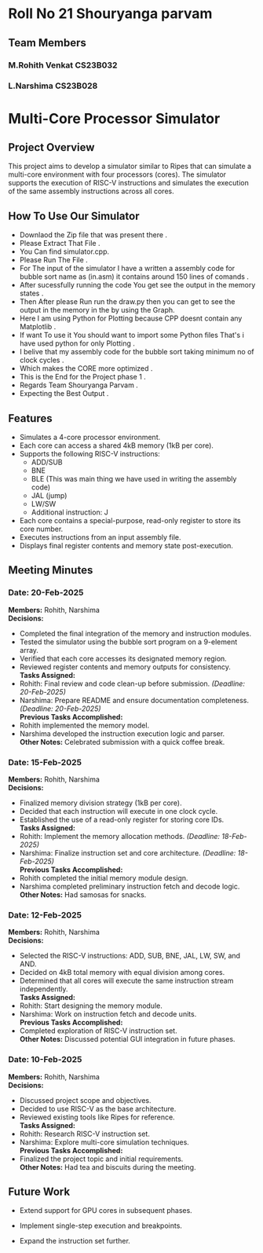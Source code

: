  # Roll No 21 Shouryanga parvam
 ## Team Members
 ### M.Rohith Venkat     CS23B032
 ### L.Narshima          CS23B028
# Multi-Core Processor Simulator

## Project Overview
This project aims to develop a simulator similar to Ripes that can simulate a multi-core environment with four processors (cores). The simulator supports the execution of RISC-V instructions and simulates the execution of the same assembly instructions across all cores.
## How To Use Our Simulator 
- Downlaod the Zip file that was present there .
- Please Extract That File .
- You Can find simulator.cpp.
- Please Run The File .
- For The input of the simulator I have a written a assembly code for bubble sort name as (in.asm) it contains around 150 lines of comands .
- After sucessfully running the code You get see the output in the memory states .
- Then After please Run run the draw.py then you can get to see the output in the memory in the by using the Graph.
- Here I am using Python for Plotting because CPP doesnt contain any Matplotlib .
- If want To use it You should want to import some Python files That's i have used python for only Plotting .
- I belive that my assembly code for the bubble sort taking minimum no of clock cycles .
- Which makes the CORE more optimized .
- This is the End for the Project phase 1 .
- Regards Team Shouryanga Parvam .
- Expecting the Best Output .

## Features
- Simulates a 4-core processor environment.
- Each core can access a shared 4kB memory (1kB per core).
- Supports the following RISC-V instructions:
  - ADD/SUB  
  - BNE
  - BLE (This was main thing we have used in writing the assembly code)
  - JAL (jump)  
  - LW/SW  
  - Additional instruction: J 
- Each core contains a special-purpose, read-only register to store its core number.
- Executes instructions from an input assembly file.
- Displays final register contents and memory state post-execution.

## Meeting Minutes
### Date: 20-Feb-2025  
**Members:** Rohith, Narshima  
**Decisions:**  
- Completed the final integration of the memory and instruction modules.  
- Tested the simulator using the bubble sort program on a 9-element array.  
- Verified that each core accesses its designated memory region.  
- Reviewed register contents and memory outputs for consistency.  
**Tasks Assigned:**  
- Rohith: Final review and code clean-up before submission. *(Deadline: 20-Feb-2025)*  
- Narshima: Prepare README and ensure documentation completeness. *(Deadline: 20-Feb-2025)*  
**Previous Tasks Accomplished:**  
- Rohith implemented the memory model.  
- Narshima developed the instruction execution logic and parser.  
**Other Notes:** Celebrated submission with a quick coffee break.
### Date: 15-Feb-2025  
**Members:** Rohith, Narshima  
**Decisions:**  
- Finalized memory division strategy (1kB per core).  
- Decided that each instruction will execute in one clock cycle.  
- Established the use of a read-only register for storing core IDs.  
**Tasks Assigned:**  
- Rohith: Implement the memory allocation methods. *(Deadline: 18-Feb-2025)*  
- Narshima: Finalize instruction set and core architecture. *(Deadline: 18-Feb-2025)*  
**Previous Tasks Accomplished:**  
- Rohith completed the initial memory module design.  
- Narshima completed preliminary instruction fetch and decode logic.  
**Other Notes:** Had samosas for snacks.
### Date: 12-Feb-2025  
**Members:** Rohith, Narshima  
**Decisions:**  
- Selected the RISC-V instructions: ADD, SUB, BNE, JAL, LW, SW, and AND.  
- Decided on 4kB total memory with equal division among cores.  
- Determined that all cores will execute the same instruction stream independently.  
**Tasks Assigned:**  
- Rohith: Start designing the memory module.  
- Narshima: Work on instruction fetch and decode units.  
**Previous Tasks Accomplished:**  
- Completed exploration of RISC-V instruction set.  
**Other Notes:** Discussed potential GUI integration in future phases.  



### Date: 10-Feb-2025  
**Members:** Rohith, Narshima  
**Decisions:**  
- Discussed project scope and objectives.  
- Decided to use RISC-V as the base architecture.  
- Reviewed existing tools like Ripes for reference.  
**Tasks Assigned:**  
- Rohith: Research RISC-V instruction set.  
- Narshima: Explore multi-core simulation techniques.  
**Previous Tasks Accomplished:**  
- Finalized the project topic and initial requirements.  
**Other Notes:** Had tea and biscuits during the meeting.
  








## Future Work
- Extend support for GPU cores in subsequent phases.  

- Implement single-step execution and breakpoints.  
- Expand the instruction set further.  




